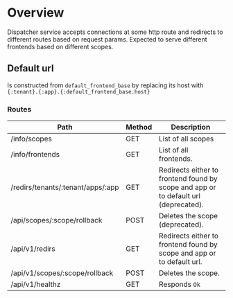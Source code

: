 # Overview

Dispatcher service accepts connections at some http route and redirects to different routes based on request params.
Expected to serve different frontends based on different scopes.

## Default url

Is constructed from `default_frontend_base` by replacing its host with `{:tenant}.{:app}.{:default_frontend_base.host}`

### Routes
Path                                  | Method  | Description
------------------------------------- | ------- | ------------------
/info/scopes                          | GET     | List of all scopes
/info/frontends                       | GET     | List of all frontends.
/redirs/tenants/:tenant/apps/:app     | GET     | Redirects either to frontend found by scope and app or to default url (deprecated).
/api/scopes/:scope/rollback           | POST    | Deletes the scope (deprecated).
/api/v1/redirs                        | GET     | Redirects either to frontend found by scope and app or to default url.
/api/v1/scopes/:scope/rollback        | POST    | Deletes the scope.
/api/v1/healthz                       | GET     | Responds `Ok`
